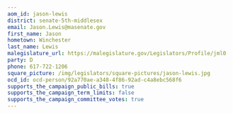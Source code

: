 ```yaml
---
aom_id: jason-lewis
district: senate-5th-middlesex
email: Jason.Lewis@masenate.gov
first_name: Jason
hometown: Winchester
last_name: Lewis
malegislature_url: https://malegislature.gov/Legislators/Profile/jml0
party: D
phone: 617-722-1206
square_picture: /img/legislators/square-pictures/jason-lewis.jpg
ocd_id: ocd-person/92a770ae-a348-4f86-92ad-c4a8ebc568f6
supports_the_campaign_public_bills: true
supports_the_campaign_term_limits: false
supports_the_campaign_committee_votes: true
---
```

